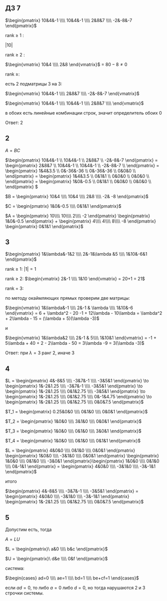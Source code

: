 <script type="text/javascript"
  src="https://cdnjs.cloudflare.com/ajax/libs/mathjax/2.7.0/MathJax.js?config=TeX-AMS_CHTML">
</script>
<script type="text/x-mathjax-config">
  MathJax.Hub.Config({
    tex2jax: {
      inlineMath: [['$','$'], ['\\(','\\)']],
      processEscapes: true},
      jax: ["input/TeX","input/MathML","input/AsciiMath","output/CommonHTML"],
      extensions: ["tex2jax.js","mml2jax.js","asciimath2jax.js","MathMenu.js","MathZoom.js","AssistiveMML.js", "[Contrib]/a11y/accessibility-menu.js"],
      TeX: {
      extensions: ["AMSmath.js","AMSsymbols.js","noErrors.js","noUndefined.js"],
      equationNumbers: {
      autoNumber: "AMS"
      }
    }
  });
</script>


## ДЗ 7

$\begin{pmatrix}
10&4&-1 \\\\
10&4&-1 \\\\
2&8&7 \\\\
-2&-8&-7
\end{pmatrix}$

rank $\geq$ 1 :

$|10|$

rank $\geq$ 2 :

$\begin{vmatrix}
10&4 \\\\
2&8
\end{vmatrix}$ = $80 -8 \neq 0$

rank $\geq$:

есть 2 подматрицы 3 на 3:

$\begin{vmatrix}
10&4&-1 \\\\
2&8&7 \\\\
-2&-8&-7
\end{vmatrix}$

$\begin{vmatrix}
10&4&-1 \\\\
10&4&-1 \\\\
2&8&7 \\\\
\end{vmatrix}$

в обоих есть линейные комбинации строк, значит определитель обоих 0

Ответ: 2

## 2

$A = BC$

$\begin{pmatrix}
10&4&-1 \\\\
10&4&-1 \\\\
2&8&7 \\\\
-2&-8&-7
\end{pmatrix} = 
\begin{pmatrix}
2&8&7 \\\\
10&4&-1 \\\\
10&4&-1 \\\\
-2&-8&-7 \\\\
\end{pmatrix}  = 
\begin{pmatrix}
1&4&3.5 \\\\
0&-36&-36 \\\\
0&-36&-36 \\\\
0&0&0 \\\\
\end{pmatrix} =
\begin{pmatrix}
1&4&3.5 \\\\
0&1&1 \\\\
0&0&0 \\\\
0&0&0 \\\\
\end{pmatrix} =
\begin{pmatrix}
1&0&-0.5 \\\\
0&1&1 \\\\
0&0&0 \\\\
0&0&0 \\\\
\end{pmatrix}
$

$B = \begin{pmatrix}
10&4 \\\\
10&4 \\\\
2&8 \\\\
-2& -8 
\end{pmatrix}$

$C = \begin{pmatrix}
1&0&-0.5 \\\\
0&1&1
\end{pmatrix}$

$A = \begin{pmatrix}
10\\\\
10\\\\
2\\\\
-2
\end{pmatrix} \begin{pmatrix}
1&0&-0.5
\end{pmatrix} + \begin{pmatrix}
4\\\\
4\\\\
8\\\\
-8
\end{pmatrix} \begin{pmatrix}
0&1&1
\end{pmatrix}$

## 3

$\begin{pmatrix}
1&\lambda&-1&2 \\\\
2&-1&\lambda &5 \\\\
1&10&-6&1
\end{pmatrix}$

rank $\geq$ 1:
$|1| =1$

rank $\geq$ 2:
$\begin{vmatrix}
2&-1 \\\\
1&10
\end{vmatrix} = 20+1 = 21$

rank = 3:

по методу окаймляющих прямых проверим две матрицы:

$\begin{vmatrix}
1&\lambda&-1 \\\\
2&-1 & \lambda \\\\
1&10&-6
\end{vmatrix} = 6 + \lambda^2  - 20 -1 + 12\lambda - 10\lambda =  \lambda^2 + 2\lambda  - 15 = (\lambda + 5)(\lambda -3)$

и

$\begin{vmatrix}
1&\lambda&2 \\\\
2&-1 & 5\\\\
1&10&1
\end{vmatrix} = -1  + 5\lambda + 40 + 2 - 2\lambda -  50 = 3\lambda -9 = 3(\lambda -3)$

Ответ: при $\lambda =3$ ранг 2, иначе 3

## 4

$L = \begin{pmatrix}
4&-8&5 \\\\
-3&7&-1 \\\\
-3&5&1
\end{pmatrix} \to \begin{pmatrix}
1&-2&1.25 \\\\
-3&7&-1 \\\\
-3&5&1
\end{pmatrix} \to \begin{pmatrix}
1&-2&1.25 \\\\
0&1&2.75 \\\\
-3&5&1
\end{pmatrix} \to \begin{pmatrix}
1&-2&1.25 \\\\
0&1&2.75 \\\\
0&-1&4.75
\end{pmatrix} \to \begin{pmatrix}
1&-2&1.25 \\\\
0&1&2.75 \\\\
0&0&7.5
\end{pmatrix}$

$T_1 = \begin{pmatrix}
0.25&0&0 \\\\
0&1&0 \\\\
0&0&1
\end{pmatrix}$

$T_2 = \begin{pmatrix}
1&0&0 \\\\
3&1&0 \\\\
0&0&1
\end{pmatrix}$

$T_3 = \begin{pmatrix}
1&0&0 \\\\
0&1&0 \\\\
3&0&1
\end{pmatrix}$

$T_4 = \begin{pmatrix}
1&0&0 \\\\
0&1&0 \\\\
0&1&1
\end{pmatrix}$

$L = \begin{pmatrix}
4&0&0 \\\\
0&1&0 \\\\
0&0&1
\end{pmatrix} \begin{pmatrix}
1&0&0 \\\\
-3&1&0 \\\\
0&0&1
\end{pmatrix} \begin{pmatrix}
1&0&0 \\\\
0&1&0 \\\\
-3&0&1
\end{pmatrix}\begin{pmatrix}
1&0&0 \\\\
0&1&0 \\\\
0&-1&1
\end{pmatrix} = \begin{pmatrix}
4&0&0 \\\\
-3&1&0 \\\\
-3&-1&1
\end{pmatrix}$

итого

$\begin{pmatrix}
4&-8&5 \\\\
-3&7&-1 \\\\
-3&5&1
\end{pmatrix}  = \begin{pmatrix}
4&0&0 \\\\
-3&1&0 \\\\
-3&-1&1
\end{pmatrix} \begin{pmatrix}
1&-2&1.25 \\\\
0&1&2.75 \\\\
0&0&7.5
\end{pmatrix}$

## 5

Допустим есть, тогда 

$A = LU$

$L = \begin{pmatrix}\
a&0 \\\\
b&c
\end{pmatrix}$

$U = \begin{pmatrix}\
d&e \\\\
0&f
\end{pmatrix}$

система: 

$\begin{cases}
   ad=0 \\\\
   ae=1 \\\\
   bd=1 \\\\
   be+cf=1
\end{cases}$

если $ad=0$, то либо $a=0$ либо  $d=0$, но тогда нарушаются 2 и 3 строчки системы.

